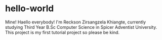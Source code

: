 # hello-world
Mine!
Haello everybody! I'm Reckson Zirsangzela Khiangte, currently studying Third Year B.Sc Computer Science in Spicer Adventist University.
This project is my first tutorial project so please be kind.
